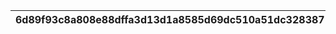 |6d89f93c8a808e88dffa3d13d1a8585d69dc510a51dc3283871814580782cadf|4797a598bd2d38c281a90bd87fe7fbf60b4fcf871617b5189ff466fe0003a8a7|1a0a70fc62dff91e98f7f0a4e9658c9cd9b4cd776db52a17ca48644ad071e8d8|22ca3885d3d6486af63da6148e6c1190ad332caf062bc041cc602d4e4c701e8e|4dce9ba3a48f3f9738c16f66385460d05fe675c90fa67e1d7ecc4dea5b551304|
| --- | --- | --- | --- | --- |